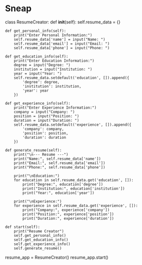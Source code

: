 # Sneap
class ResumeCreator:
    def __init__(self):
        self.resume_data = {}

    def get_personal_info(self):
        print("Enter Personal Information:")
        self.resume_data['name'] = input("Name: ")
        self.resume_data['email'] = input("Email: ")
        self.resume_data['phone'] = input("Phone: ")

    def get_education_info(self):
        print("Enter Education Information:")
        degree = input("Degree: ")
        institution = input("Institution: ")
        year = input("Year: ")
        self.resume_data.setdefault('education', []).append({
            'degree': degree,
            'institution': institution,
            'year': year
        })

    def get_experience_info(self):
        print("Enter Experience Information:")
        company = input("Company: ")
        position = input("Position: ")
        duration = input("Duration: ")
        self.resume_data.setdefault('experience', []).append({
            'company': company,
            'position': position,
            'duration': duration
        })

    def generate_resume(self):
        print("\n--- Resume ---")
        print("Name:", self.resume_data['name'])
        print("Email:", self.resume_data['email'])
        print("Phone:", self.resume_data['phone'])

        print("\nEducation:")
        for education in self.resume_data.get('education', []):
            print("Degree:", education['degree'])
            print("Institution:", education['institution'])
            print("Year:", education['year'])

        print("\nExperience:")
        for experience in self.resume_data.get('experience', []):
            print("Company:", experience['company'])
            print("Position:", experience['position'])
            print("Duration:", experience['duration'])

    def start(self):
        print("Resume Creator")
        self.get_personal_info()
        self.get_education_info()
        self.get_experience_info()
        self.generate_resume()


resume_app = ResumeCreator()
resume_app.start()
